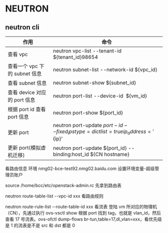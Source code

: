 # NEUTRON

## neutron cli

| 作用                          | 命令                                                                              |
| ----------------------------- | --------------------------------------------------------------------------------- |
| 查看 vpc                      | neutron vpc-list --tenant-id ${tenant_id}98654                                    |
| 查看一个 vpc 下的 subnet 信息 | neutron subnet-list --network-id ${vpc_id}                                        |
| 查看 subnet 信息              | neutron subnet-show ${subnet_id}                                                  |
| 查看 device 对应的 port 信息  | neutron port-list --device-id  ${vm_id}                                           |
| 根据 port id 查看 port 信息   | neutron port-show ${port_id}                                                      |
| 更新 port                     | neutron port-update ${port-id} --fixed_ips type=dict list=true ip_address='${ip}' |
| 更新 port(模拟虚机迁移)       | neutron port-update ${port_id} --binding:host_id ${CN hostname}                   |

看路由信息
环境
nmg02-bce-test92.nmg02.baidu.com
设置环境变量-超级管理员账户

source /home/bcc/etc/openstack-admin.rc
先拿到路由表

neutron route-table-list --vpc-id xxx
看路由规则

neutron route-rule-list --route-table-id xxx
看流表
登陆 vm 所对应的物理机（CN），先通过执行 ovs-vsctl show 根据 port 找到 tag，也就是 vlan_id，然后查看 17 号流表。ovs-ofctl dump-flows br-tun,table=17,dl_vlan=xxx，看优先级是 1 的流表是不是 src 和 dst 都是 0
